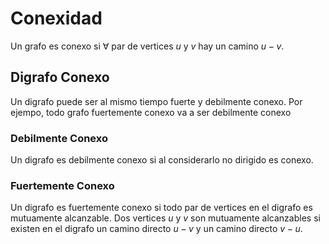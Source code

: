 # Conexidad

Un grafo es conexo si $∀ \text{ par de vertices } u \text{ y } v \text{ hay un camino } u−v$.

## Digrafo Conexo

Un digrafo puede ser al mismo tiempo fuerte y debilmente conexo. Por ejempo, todo grafo fuertemente conexo va a ser debilmente conexo

### Debilmente Conexo

Un digrafo es debilmente conexo si al considerarlo no dirigido es conexo.

### Fuertemente Conexo

Un digrafo es fuertemente conexo si todo par de vertices en el digrafo es mutuamente alcanzable. Dos vertices $u$ y $v$ son mutuamente alcanzables si existen en el digrafo un camino directo $u−v$ y un camino directo $v−u$.

